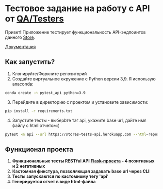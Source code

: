 # Тестовое задание на работу с API от [QA/Testers](https://qatesters.ru/)
Привет! Приложение тестирует функциональность API-эндпоинтов данного [Store](https://github.com/berpress/flask-restful-api).

[Документация](https://app.swaggerhub.com/apis-docs/berpress/flask-rest-api/1.0.0#/Item)

## Как запустить?
1. Клонируйте/Форкните репозиторий
2. Создайте виртуальное окружение c Python версии 3,9. Я использую anaconda:
```sh
conda create -n pytest_api python=3.9
```
3. Перейдите в директорию с проектом и установите зависимости:
```sh
pip install -r requirements.txt
```
4. Запустите тесты - выберbте тэг api, укажите base url, дайте имя файлу с html отчетом:)
```sh
pytest -m api --url https://stores-tests-api.herokuapp.com --html=report.html
``` 

## Функционал проекта
1. **Функциональные тесты RESTful API [Flask-проекта](https://github.com/berpress/flask-restful-api) - 4 позитивных и 2 негативных**
2. **Кастомная фикстура, позволяющая задавать base url через CLI**
3. **Тесты запускаются по кастомному тегу 'api'**
4. **Генерируется отчет в виде html-файла**

